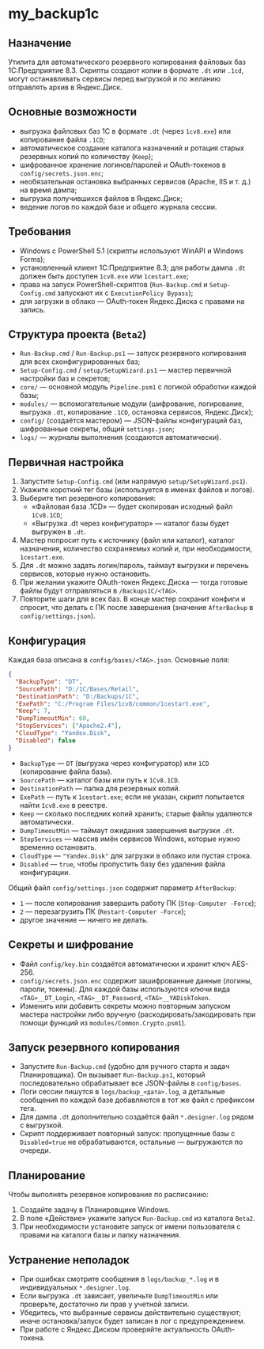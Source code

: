 ﻿# my_backup1c

## Назначение
Утилита для автоматического резервного копирования файловых баз 1С:Предприятие 8.3. Скрипты создают копии в формате `.dt` или `.1cd`, могут останавливать сервисы перед выгрузкой и по желанию отправлять архив в Яндекс.Диск.

## Основные возможности
- выгрузка файловых баз 1С в формате `.dt` (через `1cv8.exe`) или копирование файла `.1CD`;
- автоматическое создание каталога назначений и ротация старых резервных копий по количеству (`Keep`);
- шифрованное хранение логинов/паролей и OAuth-токенов в `config/secrets.json.enc`;
- необязательная остановка выбранных сервисов (Apache, IIS и т. д.) на время дампа;
- выгрузка получившихся файлов в Яндекс.Диск;
- ведение логов по каждой базе и общего журнала сессии.

## Требования
- Windows с PowerShell 5.1 (скрипты используют WinAPI и Windows Forms);
- установленный клиент 1С:Предприятие 8.3; для работы дампа `.dt` должен быть доступен `1cv8.exe` или `1cestart.exe`;
- права на запуск PowerShell-скриптов (`Run-Backup.cmd` и `Setup-Config.cmd` запускают их с `ExecutionPolicy Bypass`);
- для загрузки в облако — OAuth‑токен Яндекс.Диска с правами на запись.

## Структура проекта (`Beta2`)
- `Run-Backup.cmd` / `Run-Backup.ps1` — запуск резервного копирования для всех сконфигурированных баз;
- `Setup-Config.cmd` / `setup/SetupWizard.ps1` — мастер первичной настройки баз и секретов;
- `core/` — основной модуль `Pipeline.psm1` с логикой обработки каждой базы;
- `modules/` — вспомогательные модули (шифрование, логирование, выгрузка `.dt`, копирование `.1CD`, остановка сервисов, Яндекс.Диск);
- `config/` (создаётся мастером) — JSON-файлы конфигураций баз, шифрованные секреты, общий `settings.json`;
- `logs/` — журналы выполнения (создаются автоматически).

## Первичная настройка
1. Запустите `Setup-Config.cmd` (или напрямую `setup/SetupWizard.ps1`).
2. Укажите короткий тег базы (используется в именах файлов и логов).
3. Выберите тип резервного копирования:
   - «Файловая база .1CD» — будет скопирован исходный файл `1Cv8.1CD`;
   - «Выгрузка .dt через конфигуратор» — каталог базы будет выгружен в `.dt`.
4. Мастер попросит путь к источнику (файл или каталог), каталог назначения, количество сохраняемых копий и, при необходимости, `1cestart.exe`.
5. Для `.dt` можно задать логин/пароль, таймаут выгрузки и перечень сервисов, которые нужно остановить.
6. При желании укажите OAuth-токен Яндекс.Диска — тогда готовые файлы будут отправляться в `/Backups1C/<TAG>`.
7. Повторите шаги для всех баз. В конце мастер сохранит конфиги и спросит, что делать с ПК после завершения (значение `AfterBackup` в `config/settings.json`).

## Конфигурация
Каждая база описана в `config/bases/<TAG>.json`. Основные поля:

```json
{
  "BackupType": "DT",
  "SourcePath": "D:/1C/Bases/Retail",
  "DestinationPath": "D:/Backups/1C",
  "ExePath": "C:/Program Files/1cv8/common/1cestart.exe",
  "Keep": 7,
  "DumpTimeoutMin": 60,
  "StopServices": ["Apache2.4"],
  "CloudType": "Yandex.Disk",
  "Disabled": false
}
```

- `BackupType` — `DT` (выгрузка через конфигуратор) или `1CD` (копирование файла базы).
- `SourcePath` — каталог базы или путь к `1Cv8.1CD`.
- `DestinationPath` — папка для резервных копий.
- `ExePath` — путь к `1cestart.exe`; если не указан, скрипт попытается найти `1cv8.exe` в реестре.
- `Keep` — сколько последних копий хранить; старые файлы удаляются автоматически.
- `DumpTimeoutMin` — таймаут ожидания завершения выгрузки `.dt`.
- `StopServices` — массив имён сервисов Windows, которые нужно временно остановить.
- `CloudType` — `"Yandex.Disk"` для загрузки в облако или пустая строка.
- `Disabled` — `true`, чтобы пропустить базу без удаления файла конфигурации.

Общий файл `config/settings.json` содержит параметр `AfterBackup`:
- `1` — после копирования завершить работу ПК (`Stop-Computer -Force`);
- `2` — перезагрузить ПК (`Restart-Computer -Force`);
- другое значение — ничего не делать.

## Секреты и шифрование
- Файл `config/key.bin` создаётся автоматически и хранит ключ AES-256.
- `config/secrets.json.enc` содержит зашифрованные данные (логины, пароли, токены). Для каждой базы используются ключи вида `<TAG>__DT_Login`, `<TAG>__DT_Password`, `<TAG>__YADiskToken`.
- Изменить или добавить секреты можно повторным запуском мастера настройки либо вручную (раскодировать/закодировать при помощи функций из `modules/Common.Crypto.psm1`).

## Запуск резервного копирования
- Запустите `Run-Backup.cmd` (удобно для ручного старта и задач Планировщика). Он вызывает `Run-Backup.ps1`, который последовательно обрабатывает все JSON-файлы в `config/bases`.
- Логи сессии пишутся в `logs/backup_<дата>.log`, а детальные сообщения по каждой базе добавляются в тот же файл с префиксом тега.
- Для дампа `.dt` дополнительно создаётся файл `*.designer.log` рядом с выгрузкой.
- Скрипт поддерживает повторный запуск: пропущенные базы с `Disabled=true` не обрабатываются, остальные — выгружаются по очереди.

## Планирование
Чтобы выполнять резервное копирование по расписанию:
1. Создайте задачу в Планировщике Windows.
2. В поле «Действие» укажите запуск `Run-Backup.cmd` из каталога `Beta2`.
3. При необходимости установите запуск от имени пользователя с правами на каталоги базы и папку назначения.

## Устранение неполадок
- При ошибках смотрите сообщения в `logs/backup_*.log` и в индивидуальных `*.designer.log`.
- Если выгрузка `.dt` зависает, увеличьте `DumpTimeoutMin` или проверьте, достаточно ли прав у учетной записи.
- Убедитесь, что выбранные сервисы действительно существуют; иначе остановка/запуск будет записан в лог с предупреждением.
- При работе с Яндекс.Диском проверяйте актуальность OAuth-токена.
